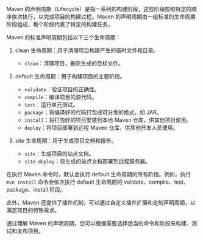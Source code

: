 Maven 的声明周期（Lifecycle）是指一系列的构建阶段，这些阶段按照特定的顺序依次执行，以完成项目的构建过程。Maven 的声明周期由一组标准的生命周期阶段组成，每个阶段代表了特定的构建任务。

Maven 的标准声明周期包括以下三个生命周期：

1. clean 生命周期：用于清理项目构建产生的临时文件和目录。

    - `clean`：清理项目，删除生成的目标文件。

2. default 生命周期：用于构建项目的主要阶段。

    - `validate`：验证项目的正确性。
    - `compile`：编译项目的源代码。
    - `test`：运行单元测试。
    - `package`：将编译好的代码打包成可分发的格式，如 JAR。
    - `install`：将打包好的项目安装到本地 Maven 仓库，供其他项目使用。
    - `deploy`：将项目部署到远程 Maven 仓库，供其他开发人员使用。

3. site 生命周期：用于生成项目文档和报告。

    - `site`：生成项目的站点文档。
    - `site-deploy`：将生成的站点文档部署到远程服务器。

在执行 Maven 命令时，默认会执行 default 生命周期的所有阶段。例如，执行 `mvn install` 命令会依次执行 default 生命周期的 validate、compile、test、package、install 阶段。

此外，Maven 还提供了插件机制，可以通过自定义插件扩展和定制声明周期，以满足项目的特殊需求。

通过理解 Maven 的声明周期，您可以根据需要选择适当的命令和阶段来构建、测试和发布项目。
